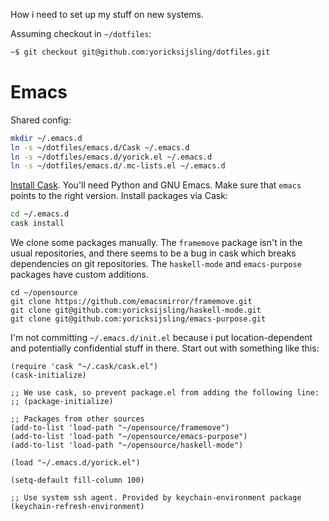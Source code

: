 How i need to set up my stuff on new systems.

Assuming checkout in `~/dotfiles`:

```bash
~$ git checkout git@github.com:yoricksijsling/dotfiles.git
```


# Emacs

Shared config:

```bash
mkdir ~/.emacs.d
ln -s ~/dotfiles/emacs.d/Cask ~/.emacs.d
ln -s ~/dotfiles/emacs.d/yorick.el ~/.emacs.d
ln -s ~/dotfiles/emacs.d/.mc-lists.el ~/.emacs.d
```

[Install Cask](http://cask.readthedocs.io/en/latest/guide/installation.html). You'll need Python and
GNU Emacs. Make sure that `emacs` points to the right version. Install packages via Cask:

```bash
cd ~/.emacs.d
cask install
```

We clone some packages manually. The `framemove` package isn't in the usual repositories, and there
seems to be a bug in cask which breaks dependencies on git repositories. The `haskell-mode` and
`emacs-purpose` packages have custom additions.

```
cd ~/opensource
git clone https://github.com/emacsmirror/framemove.git
git clone git@github.com:yoricksijsling/haskell-mode.git
git clone git@github.com:yoricksijsling/emacs-purpose.git
```

I'm not committing `~/.emacs.d/init.el` because i put location-dependent and potentially
confidential stuff in there. Start out with something like this:

```elisp
(require 'cask "~/.cask/cask.el")
(cask-initialize)

;; We use cask, so prevent package.el from adding the following line:
;; (package-initialize)

;; Packages from other sources
(add-to-list 'load-path "~/opensource/framemove")
(add-to-list 'load-path "~/opensource/emacs-purpose")
(add-to-list 'load-path "~/opensource/haskell-mode")

(load "~/.emacs.d/yorick.el")

(setq-default fill-column 100)

;; Use system ssh agent. Provided by keychain-environment package
(keychain-refresh-environment)
```

